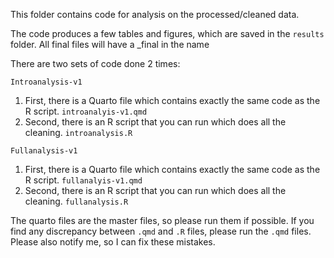 This folder contains code for analysis on the processed/cleaned data.

The code produces a few tables and figures, which are saved in the `results` folder. All final files will have a _final in the name

There are two sets of code done 2 times:

`Introanalysis-v1`
1. First, there is a Quarto file which contains exactly the same code as the R script. `introanalyis-v1.qmd`
2. Second, there is an R script that you can run which does all the cleaning. `introanalysis.R`

`Fullanalysis-v1`
1. First, there is a Quarto file which contains exactly the same code as the R script. `fullanalyis-v1.qmd`
2. Second, there is an R script that you can run which does all the cleaning. `fullanalysis.R`

The quarto files are the master files, so please run them if possible. If you find any discrepancy between `.qmd` and `.R` files, please run the `.qmd` files. Please also notify me, so I can fix these mistakes.
